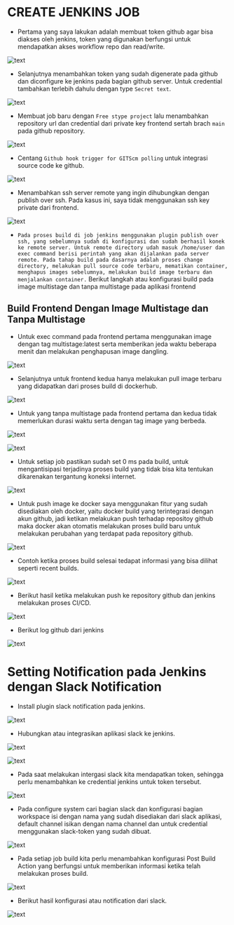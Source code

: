 # CREATE JENKINS JOB

- Pertama yang saya lakukan adalah membuat token github agar bisa diakses oleh jenkins, token yang digunakan berfungsi untuk mendapatkan akses workflow repo dan read/write.

![text](./asset/job/1.png)

- Selanjutnya menambahkan token yang sudah digenerate pada github dan diconfigure ke jenkins pada bagian github server. Untuk credential tambahkan terlebih dahulu dengan type `Secret text`.

![text](./asset/job/2.png)

- Membuat job baru dengan `Free stype project` lalu menambahkan repository url dan credential dari private key frontend sertah brach `main` pada github repository.

![text](./asset/job/3.png)

- Centang `Github hook trigger for GITScm polling` untuk integrasi source code ke github.

![text](./asset/job/3.1.png)

- Menambahkan ssh server remote yang ingin dihubungkan dengan publish over ssh. Pada kasus ini, saya tidak menggunakan ssh key private dari frontend.

![text](./asset/job/4.png)

- `Pada proses build di job jenkins menggunakan plugin publish over ssh, yang sebelumnya sudah di konfigurasi dan sudah berhasil konek ke remote server. Untuk remote directory udah masuk /home/user dan exec command berisi perintah yang akan dijalankan pada server remote. Pada tahap build pada dasarnya adalah proses change directory, melakukan pull source code terbaru, mematikan container, menghapus images sebelumnya, melakukan build image terbaru dan menjalankan container.` Berikut langkah atau konfigurasi build pada image multistage dan tanpa multistage pada aplikasi frontend 

## Build Frontend Dengan Image Multistage dan Tanpa Multistage


- Untuk exec command pada frontend pertama menggunakan image dengan tag multistage:latest serta memberikan jeda waktu beberapa menit dan melakukan penghapusan image dangling.

![text](./asset/job/6.2.png)

- Selanjutnya untuk frontend kedua hanya melakukan pull image terbaru yang didapatkan dari proses build di dockerhub.

![text](./asset/job/6.3.png)

- Untuk yang tanpa multistage pada frontend pertama dan kedua tidak memerlukan durasi waktu serta dengan tag image yang berbeda.

![text](./asset/job/6.png)

![text](./asset/job/6.4.png)

- Untuk setiap job pastikan sudah set 0 ms pada build, untuk mengantisipasi terjadinya proses build yang tidak bisa kita tentukan dikarenakan tergantung koneksi internet.

![text](./asset/job/6.1.png)

- Untuk push image ke docker saya menggunakan fitur yang sudah disediakan oleh docker, yaitu docker build yang terintegrasi dengan akun github, jadi ketikan melakukan push terhadap repositoy github maka docker akan otomatis melakukan proses build baru untuk melakukan perubahan yang terdapat pada repository github.

![text](./asset/job/7.png)

- Contoh ketika proses build selesai tedapat informasi yang bisa dilihat seperti recent builds.

![text](./asset/job/11.png)

- Berikut hasil ketika melakukan push ke repository github dan jenkins melakukan proses CI/CD.

![text](./asset/job/8.png)

- Berikut log github dari jenkins

![text](./asset/job/12.png)


# Setting Notification pada Jenkins dengan Slack Notification

- Install plugin slack notification pada jenkins.

![text](./asset/notif/1.png)

- Hubungkan atau integrasikan aplikasi slack ke jenkins.

![text](./asset/notif/2.png)

![text](./asset/notif/3.png)

- Pada saat melakukan intergasi slack kita mendapatkan token, sehingga perlu menambahkan ke credential jenkins untuk token tersebut.

![text](./asset/notif/4.png)

- Pada configure system cari bagian slack dan konfigurasi bagian workspace isi dengan nama yang sudah disediakan dari slack aplikasi, default channel isikan dengan nama channel dan untuk credential menggunakan slack-token yang sudah dibuat.

![text](./asset/notif/6.png)

- Pada setiap job build kita perlu menambahkan konfigurasi Post Build Action yang berfungsi untuk memberikan informasi ketika telah melakukan proses build.

![text](./asset/notif/7.png)

- Berikut hasil konfigurasi atau notification dari slack.

![text](./asset/notif/8.png)